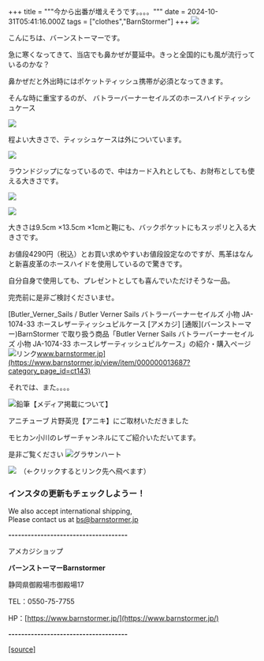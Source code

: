 +++
title = """今から出番が増えそうです。。。。"""
date = 2024-10-31T05:41:16.000Z
tags = ["clothes","BarnStormer"]
+++
[![](https://stat.ameba.jp/user_images/20231023/16/barnstormer-go/b2/03/p/o0420015015354743273.png)](https://ameblo.jp/barnstormer-go/entry-12825670498.html)

こんにちは、バーンストーマーです。

急に寒くなってきて、当店でも鼻かぜが蔓延中。きっと全国的にも風が流行っているのかな？

鼻かぜだと外出時にはポケットティッシュ携帯が必須となってきます。

そんな時に重宝するのが、 バトラーバーナーセイルズのホースハイドティッシュケース

[![](https://stat.ameba.jp/user_images/20241031/13/barnstormer-go/a3/13/j/o0467070115504341341.jpg)](https://stat.ameba.jp/user_images/20241031/13/barnstormer-go/a3/13/j/o0467070115504341341.jpg)

程よい大きさで、ティッシュケースは外についています。

[![](https://stat.ameba.jp/user_images/20241031/13/barnstormer-go/2a/73/j/o0466070015504341346.jpg)](https://stat.ameba.jp/user_images/20241031/13/barnstormer-go/2a/73/j/o0466070015504341346.jpg)

ラウンドジップになっているので、中はカード入れとしても、お財布としても使える大きさです。

[![](https://stat.ameba.jp/user_images/20241031/13/barnstormer-go/8d/06/j/o0466070015504341342.jpg)](https://stat.ameba.jp/user_images/20241031/13/barnstormer-go/8d/06/j/o0466070015504341342.jpg)

[![](https://stat.ameba.jp/user_images/20241031/13/barnstormer-go/05/53/j/o0466070015504341348.jpg)](https://stat.ameba.jp/user_images/20241031/13/barnstormer-go/05/53/j/o0466070015504341348.jpg)

大きさは9.5cm ×13.5cm ×1cmと鞄にも、バックポケットにもスッポリと入る大きさです。

お値段4290円（税込）とお買い求めやすいお値段設定なのですが、馬革はなんと新喜皮革のホースハイドを使用しているので驚きです。

自分自身で使用しても、プレゼントとしても喜んでいただけそうな一品。

完売前に是非ご検討くださいませ。

[Butler\_Verner\_Sails / Butler Verner Sails バトラーバーナーセイルズ 小物 JA-1074-33 ホースレザーティッシュピルケース \[アメカジ\] \[通販\](バーンストーマー)BarnStormer で取り扱う商品「Butler Verner Sails バトラーバーナーセイルズ 小物 JA-1074-33 ホースレザーティッシュピルケース」の紹介・購入ページ![リンク](https://c.stat100.ameba.jp/ameblo/symbols/v3.20.0/svg/gray/editor_link.svg)www.barnstormer.jp](https://www.barnstormer.jp/view/item/000000013687?category_page_id=ct143)

それでは、また。。。。

![鉛筆](https://stat100.ameba.jp/blog/ucs/img/char/char3/519.png)【メディア掲載について】

アニチューブ 片野英児【アニキ】にご取材いただきました

モヒカン小川のレザーチャンネルにてご紹介いただいてます。

是非ご覧ください ![グラサンハート](https://stat100.ameba.jp/blog/ucs/img/char/char3/148.png)

[![](https://stat.ameba.jp/user_images/20230412/16/barnstormer-go/6a/23/p/o0108010815269242493.png)](https://www.instagram.com/barnstormer_daily/)　（←クリックするとリンク先へ飛べます）

### インスタの更新もチェックしようー！

We also accept international shipping,  
Please contact us at bs@barnstormer.jp

**\-------------------------------------**

アメカジショップ

**バーンストーマーBarnstormer**

静岡県御殿場市御殿場17

TEL：0550-75-7755

HP：[https://www.barnstormer.jp/](https://www.barnstormer.jp/)

**\-------------------------------------**

[[source]](https://ameblo.jp/barnstormer-go/entry-12873277427.html)

